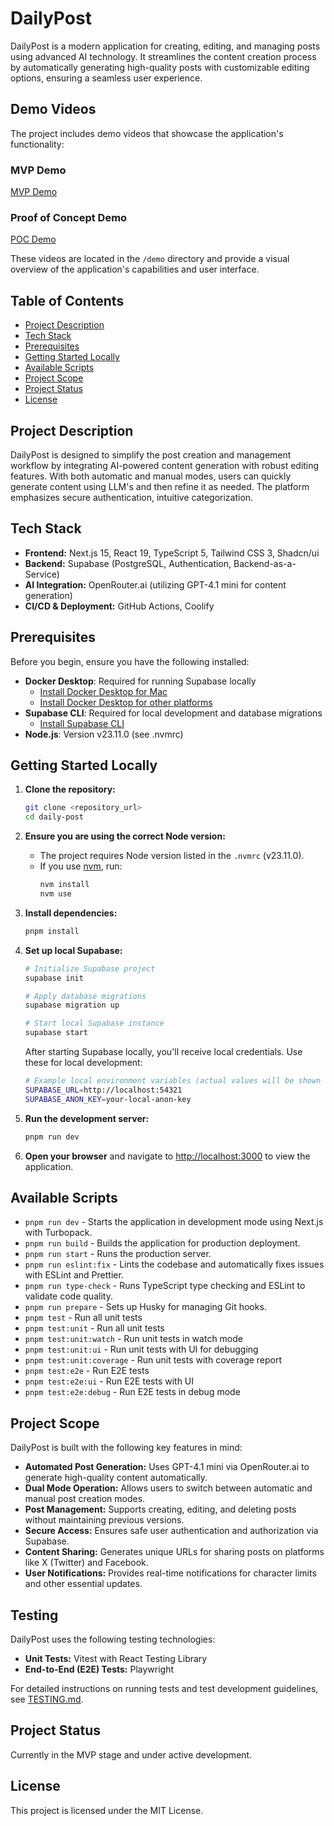 # DailyPost

DailyPost is a modern application for creating, editing, and managing posts using advanced AI technology. It streamlines the content creation process by automatically generating high-quality posts with customizable editing options, ensuring a seamless user experience.

## Demo Videos

The project includes demo videos that showcase the application's functionality:

### MVP Demo

[MVP Demo](demo/mvp.mov)

### Proof of Concept Demo

[POC Demo](demo/poc.mov)

These videos are located in the `/demo` directory and provide a visual overview of the application's capabilities and user interface.

## Table of Contents

- [Project Description](#project-description)
- [Tech Stack](#tech-stack)
- [Prerequisites](#prerequisites)
- [Getting Started Locally](#getting-started-locally)
- [Available Scripts](#available-scripts)
- [Project Scope](#project-scope)
- [Project Status](#project-status)
- [License](#license)

## Project Description

DailyPost is designed to simplify the post creation and management workflow by integrating AI-powered content generation with robust editing features. With both automatic and manual modes, users can quickly generate content using LLM's and then refine it as needed. The platform emphasizes secure authentication, intuitive categorization.

## Tech Stack

- **Frontend:** Next.js 15, React 19, TypeScript 5, Tailwind CSS 3, Shadcn/ui
- **Backend:** Supabase (PostgreSQL, Authentication, Backend-as-a-Service)
- **AI Integration:** OpenRouter.ai (utilizing GPT-4.1 mini for content generation)
- **CI/CD & Deployment:** GitHub Actions, Coolify

## Prerequisites

Before you begin, ensure you have the following installed:

- **Docker Desktop**: Required for running Supabase locally
  - [Install Docker Desktop for Mac](https://docs.docker.com/desktop/setup/install/mac-install/)
  - [Install Docker Desktop for other platforms](https://docs.docker.com/desktop/install/linux-install/)
- **Supabase CLI**: Required for local development and database migrations
  - [Install Supabase CLI](https://supabase.com/docs/guides/local-development/cli/getting-started)
- **Node.js**: Version v23.11.0 (see .nvmrc)

## Getting Started Locally

1. **Clone the repository:**
   ```bash
   git clone <repository_url>
   cd daily-post
   ```
2. **Ensure you are using the correct Node version:**
   - The project requires Node version listed in the `.nvmrc` (v23.11.0).
   - If you use [nvm](https://github.com/nvm-sh/nvm), run:
     ```bash
     nvm install
     nvm use
     ```
3. **Install dependencies:**
   ```bash
   pnpm install
   ```
4. **Set up local Supabase:**

   ```bash
   # Initialize Supabase project
   supabase init

   # Apply database migrations
   supabase migration up

   # Start local Supabase instance
   supabase start
   ```

   After starting Supabase locally, you'll receive local credentials. Use these for local development:

   ```bash
   # Example local environment variables (actual values will be shown after supabase start)
   SUPABASE_URL=http://localhost:54321
   SUPABASE_ANON_KEY=your-local-anon-key
   ```

5. **Run the development server:**
   ```bash
   pnpm run dev
   ```
6. **Open your browser** and navigate to [http://localhost:3000](http://localhost:3000) to view the application.

## Available Scripts

- `pnpm run dev` - Starts the application in development mode using Next.js with Turbopack.
- `pnpm run build` - Builds the application for production deployment.
- `pnpm run start` - Runs the production server.
- `pnpm run eslint:fix` - Lints the codebase and automatically fixes issues with ESLint and Prettier.
- `pnpm run type-check` - Runs TypeScript type checking and ESLint to validate code quality.
- `pnpm run prepare` - Sets up Husky for managing Git hooks.
- `pnpm test` - Run all unit tests
- `pnpm test:unit` - Run all unit tests
- `pnpm test:unit:watch` - Run unit tests in watch mode
- `pnpm test:unit:ui` - Run unit tests with UI for debugging
- `pnpm test:unit:coverage` - Run unit tests with coverage report
- `pnpm test:e2e` - Run E2E tests
- `pnpm test:e2e:ui` - Run E2E tests with UI
- `pnpm test:e2e:debug` - Run E2E tests in debug mode

## Project Scope

DailyPost is built with the following key features in mind:

- **Automated Post Generation:** Uses GPT-4.1 mini via OpenRouter.ai to generate high-quality content automatically.
- **Dual Mode Operation:** Allows users to switch between automatic and manual post creation modes.
- **Post Management:** Supports creating, editing, and deleting posts without maintaining previous versions.
- **Secure Access:** Ensures safe user authentication and authorization via Supabase.
- **Content Sharing:** Generates unique URLs for sharing posts on platforms like X (Twitter) and Facebook.
- **User Notifications:** Provides real-time notifications for character limits and other essential updates.

## Testing

DailyPost uses the following testing technologies:

- **Unit Tests:** Vitest with React Testing Library
- **End-to-End (E2E) Tests:** Playwright

For detailed instructions on running tests and test development guidelines, see [TESTING.md](TESTING.md).

## Project Status

Currently in the MVP stage and under active development.

## License

This project is licensed under the MIT License.

